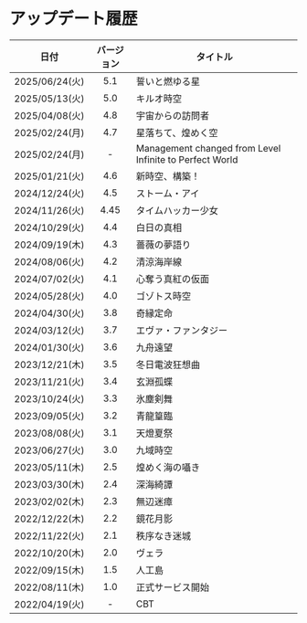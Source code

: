 # アップデート履歴

| 日付 | バージョン | タイトル |
| --- | :---: | --- |
| 2025/06/24(火) | 5.1 | 誓いと燃ゆる星 |
| 2025/05/13(火) | 5.0 | キルオ時空 |
| 2025/04/08(火) | 4.8 | 宇宙からの訪問者 |
| 2025/02/24(月) | 4.7 | 星落ちて、煌めく空 |
| 2025/02/24(月) | - | Management changed from Level Infinite to Perfect World |
| 2025/01/21(火) | 4.6 | 新時空、構築！ |
| 2024/12/24(火) | 4.5 | ストーム・アイ |
| 2024/11/26(火) | 4.45 | タイムハッカー少女 | 
| 2024/10/29(火) | 4.4 | 白日の真相 |
| 2024/09/19(木) | 4.3 | 薔薇の夢語り |
| 2024/08/06(火) | 4.2 | 清涼海岸線 |
| 2024/07/02(火) | 4.1 | 心奪う真紅の仮面 |
| 2024/05/28(火) | 4.0 | ゴゾトス時空 |
| 2024/04/30(火) | 3.8 | 奇縁定命 |
| 2024/03/12(火) | 3.7 | エヴァ・ファンタジー |
| 2024/01/30(火) | 3.6 | 九舟遠望 |
| 2023/12/21(木) | 3.5 | 冬日電波狂想曲 |
| 2023/11/21(火) | 3.4 | 玄淵孤蝶 |
| 2023/10/24(火) | 3.3 | 氷塵剣舞 |
| 2023/09/05(火) | 3.2 | 青龍篁臨 |
| 2023/08/08(火) | 3.1 | 天燈夏祭 |
| 2023/06/27(火) | 3.0 | 九域時空 |
| 2023/05/11(木) | 2.5 | 煌めく海の囁き |
| 2023/03/30(木) | 2.4 | 深海綺譚 |
| 2023/02/02(木) | 2.3 | 無辺迷瘴 |
| 2022/12/22(木) | 2.2 | 鏡花月影 |
| 2022/11/22(火) | 2.1 | 秩序なき迷城 |
| 2022/10/20(木) | 2.0 | ヴェラ |
| 2022/09/15(木) | 1.5 | 人工島 |
| 2022/08/11(木) | 1.0 | 正式サービス開始 |
| 2022/04/19(火) | - | CBT |





